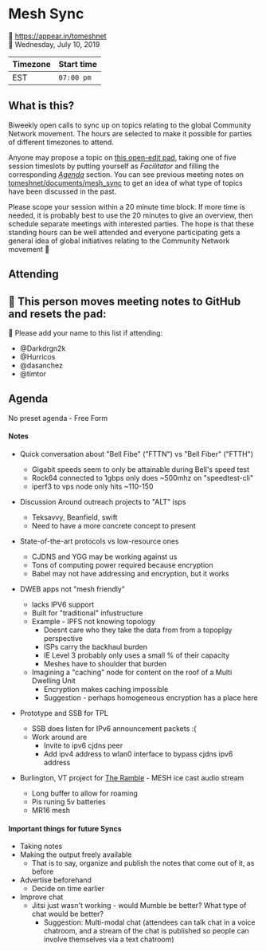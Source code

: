 Mesh Sync
=========

📍 https://appear.in/tomeshnet  
📅 Wednesday, July 10, 2019

| Timezone | Start time |
|:---------|:-----------|
| EST      | `07:00 pm` |

## What is this?

Biweekly open calls to sync up on topics relating to the global Community Network movement. The hours are selected to make it possible for parties of different timezones to attend.

Anyone may propose a topic on [this open-edit pad](https://hackmd.io/HSOK15u7TnS6Oz1RH0McGg), taking one of five session timeslots by putting yourself as _Facilitator_ and filling the corresponding [_Agenda_](#Agenda) section. You can see previous meeting notes on [tomeshnet/documents/mesh_sync](https://github.com/tomeshnet/documents/tree/master/mesh_sync) to get an idea of what type of topics have been discussed in the past.

Please scope your session within a 20 minute time block. If more time is needed, it is probably best to use the 20 minutes to give an overview, then schedule separate meetings with interested parties. The hope is that these standing hours can be well attended and everyone participating gets a general idea of global initiatives relating to the Community Network movement :satellite:

## Attending

📝 This person moves meeting notes to GitHub and resets the pad:
- 

👥 Please add your name to this list if attending:
- @Darkdrgn2k
- @Hurricos 
- @dasanchez
- @timtor

## Agenda

No preset agenda - Free Form

#### Notes

- Quick conversation about "Bell Fibe" ("FTTN") vs "Bell Fiber" ("FTTH")
    - Gigabit speeds seem to only be attainable during Bell's speed test
    - Rock64 connected to 1gbps only does ~500mhz on "speedtest-cli"
    - iperf3 to vps node only hits ~110-150
    
- Discussion Around outreach projects to "ALT" isps
    - Teksavvy, Beanfield, swift
    - Need to have a more concrete concept to present
- State-of-the-art protocols vs low-resource ones
    - CJDNS and YGG may be working against us
    - Tons of computing power required because encryption
    - Babel may not have addressing and encryption, but it works
-  DWEB apps not "mesh friendly"
    - lacks IPV6 support
    - Built for "traditional" infustructure
    - Example - IPFS not knowing topology 
        - Doesnt care who they take the data from from a topoplgy perspective
        - ISPs carry the backhaul burden
        - IE Level 3 probably only uses a small % of their capacity
        - Meshes have to shoulder that burden
    - Imagining a "caching" node for content on the roof of a Multi Dwelling Unit
        - Encryption makes caching impossible
        - Suggestion - perhaps homogeneous encryption has a place here
- Prototype and SSB for TPL 
    - SSB does listen for IPv6 announcement packets :( 
    - Work around are
        - Invite to ipv6 cjdns peer
        - Add ipv4 address to wlan0 interface to bypass cjdns ipv6 address
- Burlington, VT project for [The Ramble](https://theramble.org/) - MESH ice cast audio stream
    - Long buffer to allow for roaming
    - Pis runing 5v batteries
    - MR16 mesh

#### Important things for future Syncs
- Taking notes
- Making the output freely available
  - That is to say, organize and publish the notes that come out of it, as before
- Advertise beforehand
    - Decide on time earlier
- Improve chat
  - Jitsi just wasn't working - would Mumble be better? What type of chat would be better?
    - Suggestion: Multi-modal chat (attendees can talk chat in a voice chatroom, and a stream of the chat is published so people can involve themselves via a text chatroom)
    
